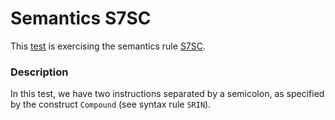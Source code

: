 # Semantics S7SC

This [test](.) is exercising the semantics rule [S7SC](../Readme.md).

### Description

In this test, we have two instructions separated by a semicolon, as specified by the construct `Compound` (see syntax rule `SRIN`).
